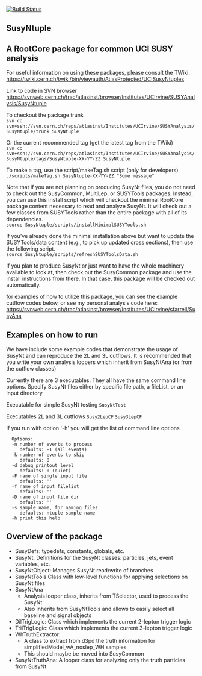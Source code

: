 [![Build Status](https://travis-ci.org/gerbaudo/SusyNtuple.png)](https://travis-ci.org/gerbaudo/SusyNtuple)

SusyNtuple
----------

A RootCore package for common UCI SUSY analysis
-----------------------------------------------

For useful information on using these packages, please consult the TWiki:
https://twiki.cern.ch/twiki/bin/viewauth/AtlasProtected/UCISusyNtuples

Link to code in SVN browser
https://svnweb.cern.ch/trac/atlasinst/browser/Institutes/UCIrvine/SUSYAnalysis/SusyNtuple

To checkout the package trunk  
`svn co svn+ssh://svn.cern.ch/reps/atlasinst/Institutes/UCIrvine/SUSYAnalysis/SusyNtuple/trunk SusyNtuple`

Or the current recommended tag (get the latest tag from the TWiki)  
`svn co svn+ssh://svn.cern.ch/reps/atlasinst/Institutes/UCIrvine/SUSYAnalysis/SusyNtuple/tags/SusyNtuple-XX-YY-ZZ SusyNtuple`

To make a tag, use the script/makeTag.sh script (only for developers)  
`./scripts/makeTag.sh SusyNtuple-XX-YY-ZZ "Some message"`



Note that if you are not planning on producing SusyNt files, you do not need
to check out the SusyCommon, MultiLep, or SUSYTools packages. Instead, you
can use this install script which will checkout the minimal RootCore package
content necessary to read and analyze SusyNt. It will check out a few classes
from SUSYTools rather than the entire package with all of its dependencies.  
`source SusyNtuple/scripts/installMinimalSUSYTools.sh`

If you've already done the minimal installation above but want to update
the SUSYTools/data content (e.g., to pick up updated cross sections),
then use the following script.  
`source SusyNtuple/scripts/refreshSUSYToolsData.sh`

If you plan to produce SusyNt or just want to have the whole machinery
available to look at, then check out the SusyCommon package and use the
install instructions from there. In that case, this package will be checked
out automatically.

for examples of how to utilize this package, you can see the example cutflow
codes below, or see my personal analysis code here:
https://svnweb.cern.ch/trac/atlasinst/browser/Institutes/UCIrvine/sfarrell/SusyAna


Examples on how to run
----------------------

We have include some example codes that demonstrate the usage of SusyNt and
can reproduce the 2L and 3L cutflows.
It is recommended that you write your own analysis loopers which inherit from SusyNtAna
(or from the cutflow classes)

Currently there are 3 executables.  They all have the same command line options.
Specify SusyNt files either by specific file path, a fileList, or an input directory

Executable for simple SusyNt testing
`SusyNtTest`

Executables 2L and 3L cutflows
`Susy2LepCF`
`Susy3LepCF`

If you run with option '-h' you will get the list of command line options
```
  Options:
  -n number of events to process
     defaults: -1 (all events)
  -k number of events to skip
     defaults: 0
  -d debug printout level
     defaults: 0 (quiet)
  -F name of single input file
     defaults: ''
  -f name of input filelist
     defaults: ''
  -D name of input file dir
     defaults: ''
  -s sample name, for naming files
     defaults: ntuple sample name
  -h print this help
```


Overview of the package
-----------------------

- SusyDefs: typedefs, constants, globals, etc.
- SusyNt: Definitions for the SusyNt classes: particles, jets, event variables, etc.
- SusyNtObject: Manages SusyNt read/write of branches
- SusyNtTools Class with low-level functions for applying selections on SusyNt files
- SusyNtAna
  - Analysis looper class, inherits from TSelector, used to process the SusyNt
  - Also inherits from SusyNtTools and allows to easily select all baseline and signal objects
- DilTrigLogic: Class which implements the current 2-lepton trigger logic
- TrilTrigLogic: Class which implements the current 3-lepton trigger logic
- WhTruthExtractor:
  - A class to extract from d3pd the truth information for simplifiedModel_wA_noslep_WH samples
  - This should maybe be moved into SusyCommon
- SusyNtTruthAna: A looper class for analyzing only the truth particles from SusyNt
